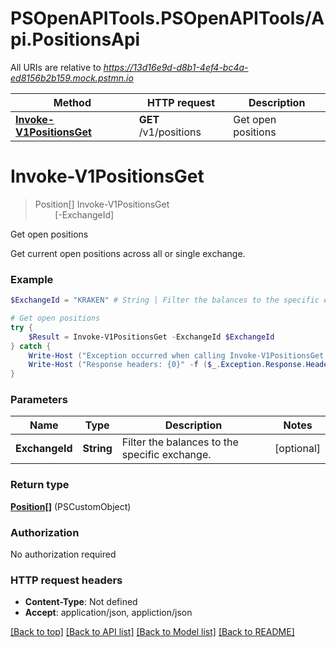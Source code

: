 # PSOpenAPITools.PSOpenAPITools/Api.PositionsApi

All URIs are relative to *https://13d16e9d-d8b1-4ef4-bc4a-ed8156b2b159.mock.pstmn.io*

Method | HTTP request | Description
------------- | ------------- | -------------
[**Invoke-V1PositionsGet**](PositionsApi.md#Invoke-V1PositionsGet) | **GET** /v1/positions | Get open positions


<a name="Invoke-V1PositionsGet"></a>
# **Invoke-V1PositionsGet**
> Position[] Invoke-V1PositionsGet<br>
> &nbsp;&nbsp;&nbsp;&nbsp;&nbsp;&nbsp;&nbsp;&nbsp;[-ExchangeId] <String><br>

Get open positions

Get current open positions across all or single exchange.

### Example
```powershell
$ExchangeId = "KRAKEN" # String | Filter the balances to the specific exchange. (optional)

# Get open positions
try {
    $Result = Invoke-V1PositionsGet -ExchangeId $ExchangeId
} catch {
    Write-Host ("Exception occurred when calling Invoke-V1PositionsGet: {0}" -f ($_.ErrorDetails | ConvertFrom-Json))
    Write-Host ("Response headers: {0}" -f ($_.Exception.Response.Headers | ConvertTo-Json))
}
```

### Parameters

Name | Type | Description  | Notes
------------- | ------------- | ------------- | -------------
 **ExchangeId** | **String**| Filter the balances to the specific exchange. | [optional] 

### Return type

[**Position[]**](Position.md) (PSCustomObject)

### Authorization

No authorization required

### HTTP request headers

 - **Content-Type**: Not defined
 - **Accept**: application/json, appliction/json

[[Back to top]](#) [[Back to API list]](../README.md#documentation-for-api-endpoints) [[Back to Model list]](../README.md#documentation-for-models) [[Back to README]](../README.md)

